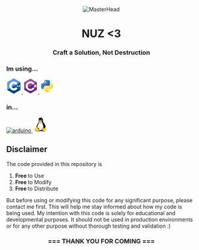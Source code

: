 <p align="center">
  <img src="https://blogger.googleusercontent.com/img/b/R29vZ2xl/AVvXsEiR5FINYzkkNR80f9MlwtWDZf3yksgO-h7oWcDeqhBXaf7q0cUhw8gZaZcyxr1Y5KwBcFuuKfIcBsKx_EKic_XrODwJlIDoVUeupAq_2emLOM1u8Y9P4XJ1XbW7k3kquoxO9Q_J9YvxI1J3CivRYOUQwj8hsI-MNu_VwejKeZNhreWa_UvOomEp2rsJhnRE/w602-h339/Logo44%20(1).gif" alt="MasterHead" width="600"/>
</p>
<h1 align="center">NUZ <3 </h1>
<h3 align="center">Craft a Solution, Not Destruction</h3>
</p>

<h3 align="left">Im using...</h3>
<a href="https://www.w3schools.com/cpp/" target="_blank" rel="noreferrer"> <img src="https://raw.githubusercontent.com/devicons/devicon/master/icons/cplusplus/cplusplus-original.svg" alt="cplusplus" width="40" height="40"/> </a> 
<a href="https://www.w3schools.com/cs/" target="_blank" rel="noreferrer"> <img src="https://raw.githubusercontent.com/devicons/devicon/master/icons/csharp/csharp-original.svg" alt="csharp" width="40" height="40"/> </a> 
<a href="https://www.python.org" target="_blank" rel="noreferrer"> <img src="https://raw.githubusercontent.com/devicons/devicon/master/icons/python/python-original.svg" alt="python" width="40" height="40"/> </a> </p>

<h3 align="left">in...</h3>
<a href="https://www.arduino.cc/" target="_blank" rel="noreferrer"> <img src="https://cdn.worldvectorlogo.com/logos/arduino-1.svg" alt="arduino" width="40" height="40"/> </a>
<a href="https://www.linux.org/" target="_blank" rel="noreferrer"> <img src="https://raw.githubusercontent.com/devicons/devicon/master/icons/linux/linux-original.svg" alt="linux" width="40" height="40"/> </a>

<h2>Disclaimer</h2>
<p>The code provided in this repository is</p>

<ol>
  <li><strong>Free </strong>to Use </li>
  
  <li><strong>Free </strong>to Modify </li>
  
  <li><strong>Free </strong>to Distribute </li>
  
</ol>

<p>But before using or modifying this code for any significant purpose, please contact me first. This will help me stay informed about how my code is being used. My intention with this code is solely for educational and developmental purposes. It should not be used in production environments or for any other purpose without thorough testing and validation :)</p>

<h3 align="center">=== THANK YOU FOR COMING ===</h3>

